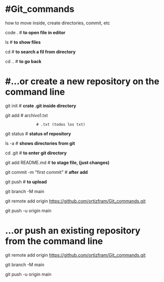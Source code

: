 # #Git_commands
how to move inside, create directories, commit, etc

code .            # **to open file in editor**

ls                # **to show files**

cd                # **to search a fil from directory**

cd ..             # **to go back**


# #…or create a new repository on the command line


git init          # **crate .git inside directory**

git add           # archivo1.txt

                  # .txt (todos los txt)
                  
                  

git status        # **status of repository**

ls -a             # **shows directories from git**

cd .git           # **to enter git directory**

git add README.md # **to stage file, (just changes)**

git commit -m "first commit"  # **after add**

git push         # **to upload**



git branch -M main

git remote add origin https://github.com/ortizfram/Git_commands.git

git push -u origin main


# …or push an existing repository from the command line

git remote add origin https://github.com/ortizfram/Git_commands.git

git branch -M main

git push -u origin main
